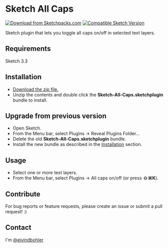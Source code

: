 # Sketch All Caps
[![Download from Sketchpacks.com](https://badges.sketchpacks.com/plugins/com.eivindbohler.sketch-allcaps/version.svg)](https://api.sketchpacks.com/v1/plugins/com.eivindbohler.sketch-allcaps/download) [![Compatible Sketch Version](https://badges.sketchpacks.com/plugins/com.eivindbohler.sketch-allcaps/compatibility.svg)](https://sketchpacks.com/eivindbohler/Sketch-All-Caps)

Sketch plugin that lets you toggle all caps on/off in selected text layers.

## Requirements

Sketch 3.3

## Installation

* [Download the zip file.](https://github.com/eivindbohler/Sketch-All-Caps/archive/master.zip)
* Unzip the contents and double click the **Sketch-All-Caps.sketchplugin** bundle to install.

## Upgrade from previous version

* Open Sketch.
* From the Menu bar, select Plugins -> Reveal Plugins Folder...
* Delete the old **Sketch-All-Caps.sketchplugin** bundle.
* Install the new bundle as described in the [Installation](#installation) section.

## Usage

* Select one or more text layers.
* From the Menu bar, select Plugins -> All caps on/off (or press **⇧⌘K**).

## Contribute

For bug reports or feature requests, please create an issue or submit a pull request! :)

## Contact

I'm [@eivindbohler](https://twitter.com/eivindbohler)
